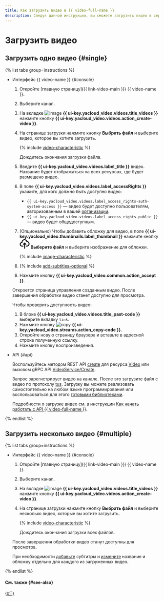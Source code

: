 ```yaml
---
title: Как загрузить видео в {{ video-full-name }}
description: Следуя данной инструкции, вы сможете загрузить видео в сервис {{ video-full-name }}.
---
```


# Загрузить видео

## Загрузить одно видео {#single}

{% list tabs group=instructions %}

- Интерфейс {{ video-name }} {#console}

  1. Откройте [главную страницу]({{ link-video-main }}) {{ video-name }}.
  1. Выберите канал.
  1. На вкладке ![image](../../../_assets/console-icons/circle-play.svg) **{{ ui-key.yacloud_video.videos.title_videos }}** нажмите кнопку **{{ ui-key.yacloud_video.videos.action_create-video }}**.
  1. На странице загрузки нажмите кнопку **Выбрать файл** и выберите видео, которое вы хотите загрузить.

      {% include [video-characteristic](../../../_includes/video/video-characteristic.md) %}

      Дождитесь окончания загрузки файла.

  1. Введите **{{ ui-key.yacloud_video.videos.label_title }}** видео. Название будет отображаться на всех ресурсах, где будет размещено видео.
  1. В поле **{{ ui-key.yacloud_video.videos.label_accessRights }}** укажите, для кого должно быть доступно видео:

      * `{{ ui-key.yacloud_video.videos.label_access_rights-auth-system-access }}` — видео будет доступно пользователям, авторизованным в вашей [организации](../../../organization/quickstart.md).
      * `{{ ui-key.yacloud_video.videos.label_access_rights-public }}` — видео будет общедоступным.

  1. (Опционально) Чтобы добавить обложку для видео, в поле **{{ ui-key.yacloud_video.thumbnails.label_thumbnail }}** нажмите кнопку ![image](../../../_assets/console-icons/cloud-arrow-up-in.svg) **Выберите файл** и выберите изображение для обложки.

      {% include [image-characteristic](../../../_includes/video/image-characteristic.md) %}

  1. {% include [add-subtitles-optional](../../../_includes/video/add-subtitles-optional.md) %}
  1. Нажмите кнопку **{{ ui-key.yacloud_video.common.action_accept }}**.

  Откроется страница управления созданным видео. После завершения обработки видео станет доступно для просмотра.

  Чтобы проверить доступность видео:

  1. В блоке **{{ ui-key.yacloud_video.videos.title_past-code }}** выберите вкладку `link`.
  1. Нажмите кнопку ![copy](../../../_assets/console-icons/copy.svg) **{{ ui-key.yacloud_video.streams.action_copy-code }}**.
  1. Откройте новую страницу браузера и вставьте в адресной строке полученную ссылку.
  1. Нажмите кнопку воспроизведения.

- API {#api}

  Воспользуйтесь методом REST API [create](../../api-ref/Video/create.md) для ресурса [Video](../../api-ref/Video/index.md) или вызовом gRPC API [VideoService/Create](../../api-ref/grpc/Video/create.md).
  
  Запрос зарегистрирует видео на канале. После это загрузите файл с видео по протоколу [tus](https://tus.io/protocols/resumable-upload). Загрузку вы можете реализовать самостоятельно на любом языке программирования или воспользоваться для этого [готовыми библиотеками](https://tus.io/implementations).
  
  Подробности о загрузке видео см. в инструкции [Как начать работать с API {{ video-full-name }}](../../api-ref/quickstart.md#create-video).

{% endlist %}


## Загрузить несколько видео {#multiple}

{% list tabs group=instructions %}

- Интерфейс {{ video-name }} {#console}

  1. Откройте [главную страницу]({{ link-video-main }}) {{ video-name }}.
  1. Выберите канал.
  1. На вкладке ![image](../../../_assets/console-icons/circle-play.svg) **{{ ui-key.yacloud_video.videos.title_videos }}** нажмите кнопку **{{ ui-key.yacloud_video.videos.action_create-video }}**.
  1. На странице загрузки нажмите кнопку **Выбрать файл** и выберите несколько видео, которые вы хотите загрузить.

      {% include [video-characteristic](../../../_includes/video/video-characteristic.md) %}

      Дождитесь окончания загрузки всех файлов.

  После завершения обработки видео станут доступны для просмотра.

  При необходимости [добавьте](./update.md) субтитры и [измените](./update.md) название и обложку отдельно для каждого из загруженных видео.

{% endlist %}


#### См. также {#see-also}

[{#T}](./update.md)